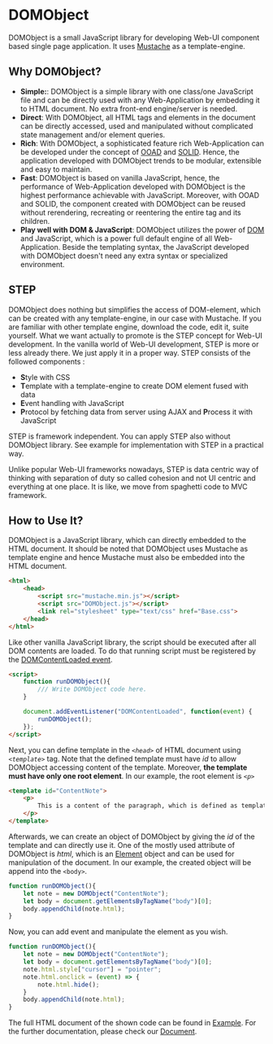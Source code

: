 # DOMObject

DOMObject is a small JavaScript library for developing Web-UI component based
single page application. It uses [Mustache](https://github.com/janl/mustache.js/)
as a template-engine.

## Why DOMObject?

- **Simple:**: DOMObject is a simple library with one class/one JavaScript file and can be
  directly used with any Web-Application by embedding it to HTML document.
  No extra front-end engine/server is needed.
- **Direct**: With DOMObject, all HTML tags and elements in the document can be directly
  accessed, used and manipulated without complicated state management and/or
  element queries.
- **Rich**: With DOMObject, a sophisticated feature rich Web-Application can be developed
  under the concept of [OOAD](https://en.wikipedia.org/wiki/Object-oriented_analysis_and_design)
  and [SOLID](https://en.wikipedia.org/wiki/SOLID).
  Hence, the application developed with DOMObject trends to be modular, extensible and
  easy to maintain.
- **Fast**: DOMObject is based on vanilla JavaScript, hence, the performance of Web-Application
  developed with DOMObject is the highest performance achievable with JavaScript.
  Moreover, with OOAD and SOLID, the component created with DOMObject can be reused
  without rerendering, recreating or reentering the entire tag and its children.
- **Play well with DOM & JavaScript**: DOMObject utilizes the power of
  [DOM](https://developer.mozilla.org/en-US/docs/Web/API/Document_Object_Model)
  and JavaScript, which is a power full default engine of all Web-Application.
  Beside the templating syntax, the JavaScript developed with DOMObject doesn't
  need any extra syntax or specialized environment.

## STEP
DOMObject does nothing but simplifies the access of DOM-element, which
can be created with any template-engine, in our case with Mustache.
If you are familiar with other template engine, download the code, edit it,
suite yourself. What we want actually to promote is the STEP concept for
Web-UI development. In the vanilla world of Web-UI development, STEP
is more or less already there. We just apply it in a proper way.
STEP consists of the followed components :

- **S**tyle with CSS
- **T**emplate with a template-engine to create DOM element fused with data
- **E**vent handling with JavaScript
- **P**rotocol by fetching data from server using AJAX and **P**rocess it with JavaScript

STEP is framework independent. You can apply STEP also without DOMObject library.
See example for implementation with STEP in a practical way.

Unlike popular Web-UI frameworks nowadays, STEP is data centric
way of thinking with separation of duty so called cohesion and not
UI centric and everything at one place. It is like, we move from
spaghetti code to MVC framework.

## How to Use It?

DOMObject is a JavaScript library, which can directly embedded to the HTML document.
It should be noted that DOMObject uses Mustache as template engine and hence
Mustache must also be embedded into the HTML document.

```html
<html>
	<head>
		<script src="mustache.min.js"></script>
		<script src="DOMObject.js"></script>
		<link rel="stylesheet" type="text/css" href="Base.css">
	</head>
</html>
```

Like other vanilla JavaScript library, the script should be executed after
all DOM contents are loaded. To do that running script must be registered by the
[DOMContentLoaded event](https://developer.mozilla.org/en-US/docs/Web/API/Document/DOMContentLoaded_event).

```html
<script>
	function runDOMObject(){
		/// Write DOMObject code here.
	}

	document.addEventListener("DOMContentLoaded", function(event) {
		runDOMObject();
	}); 
</script>
```

Next, you can define template in the *```<head>```* of HTML document using *```<template>```* tag.
Note that the defined template must have *id* to allow DOMObject accessing content of the template.
Moreover, **the template must have only one root element**.
In our example, the root element is *```<p>```*

```html
<template id="ContentNote">
	<p>
		This is a content of the paragraph, which is defined as template.
	</p>
</template>
```

Afterwards, we can create an object of DOMObject by giving the *id* of the template and
can directly use it.
One of the mostly used attribute of DOMObject is *html*, which is an
[Element](https://developer.mozilla.org/en-US/docs/Web/API/Element) object and
can be used for manipulation of the document.
In our example, the created object will be append into the ```<body>```.

```JavaScript
function runDOMObject(){
	let note = new DOMObject("ContentNote");
	let body = document.getElementsByTagName("body")[0];
	body.appendChild(note.html);
}
```

Now, you can add event and manipulate the element as you wish.

```JavaScript
function runDOMObject(){
	let note = new DOMObject("ContentNote");
	let body = document.getElementsByTagName("body")[0];
	note.html.style["cursor"] = "pointer";
	note.html.onclick = (event) => {
		note.html.hide();
	}
	body.appendChild(note.html);
}
```

The full HTML document of the shown code can be found in
[Example](https://github.com/Piyawanno/DOMObject/blob/main/example/Basic.html).
For the further documentation, please check our
[Document](https://github.com/Piyawanno/DOMObject/blob/main/document/README.md).